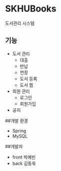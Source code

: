 # SKHUBooks

도서관리 시스템

## 기능
- 도서 관리
    - 대출
    - 반납
    - 연장
    - 도서 등록
    - 도서 찜
- 회원 관리
    - 로그인
    - 회원가입
- 공지

##개발 환경
- Spring
- MySQL

##개발자
- front 박예빈
- back 김동욱
